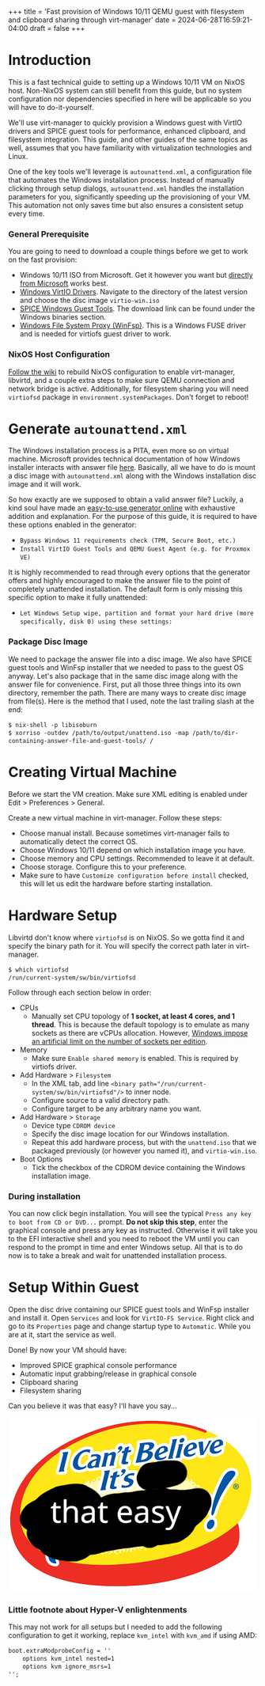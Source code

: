 +++
title = 'Fast provision of Windows 10/11 QEMU guest with filesystem and clipboard sharing through virt-manager'
date = 2024-06-28T16:59:21-04:00
draft = false
+++
# Introduction
This is a fast technical guide to setting up a Windows 10/11 VM on NixOS host. Non-NixOS system can still benefit from this guide, but no system configuration nor dependencies specified in here will be applicable so you will have to do-it-yourself.

We'll use virt-manager to quickly provision a Windows guest with VirtIO drivers and SPICE guest tools for performance, enhanced clipboard, and filesystem integration. This guide, and other guides of the same topics as well, assumes that you have familiarity with virtualization technologies and Linux.

One of the key tools we'll leverage is `autounattend.xml`, a configuration file that automates the Windows installation process. Instead of manually clicking through setup dialogs, `autounattend.xml` handles the installation parameters for you, significantly speeding up the provisioning of your VM. This automation not only saves time but also ensures a consistent setup every time.

### General Prerequisite
You are going to need to download a couple things before we get to work on the fast provision:
- Windows 10/11 ISO from Microsoft. Get it however you want but [directly from Microsoft](https://www.microsoft.com/software-download/windows11) works best.
- [Windows VirtIO Drivers](https://fedorapeople.org/groups/virt/virtio-win/direct-downloads/archive-virtio/). Navigate to the directory of the latest version and choose the disc image `virtio-win.iso`
- [SPICE Windows Guest Tools](https://www.spice-space.org/download.html). The download link can be found under the Windows binaries section.
- [Windows File System Proxy (WinFsp)](https://winfsp.dev/). This is a Windows FUSE driver and is needed for virtiofs guest driver to work.

### NixOS Host Configuration
[Follow the wiki](https://nixos.wiki/wiki/Virt-manager) to rebuild NixOS configuration to enable virt-manager, libvirtd, and a couple extra steps to make sure QEMU connection and network bridge is active. Additionally, for filesystem sharing you will need `virtiofsd` package in `environment.systemPackages`. Don't forget to reboot!

# Generate `autounattend.xml`
The Windows installation process is a PITA, even more so on virtual machine. Microsoft provides technical documentation of how Windows installer interacts with answer file [here](https://learn.microsoft.com/en-us/windows-hardware/manufacture/desktop/update-windows-settings-and-scripts-create-your-own-answer-file-sxs?view=windows-11). Basically, all we have to do is mount a disc image with `autounattend.xml` along with the Windows installation disc image and it will work.

So how exactly are we supposed to obtain a valid answer file? Luckily, a kind soul have made an [easy-to-use generator online](https://schneegans.de/windows/unattend-generator/) with exhaustive addition and explanation. For the purpose of this guide, it is required to have these options enabled in the generator:
- `Bypass Windows 11 requirements check (TPM, Secure Boot, etc.)`
- `Install VirtIO Guest Tools and QEMU Guest Agent (e.g. for Proxmox VE)`

It is highly recommended to read through every options that the generator offers and highly encouraged to make the answer file to the point of completely unattended installation. The default form is only missing this specific option to make it fully unattended:
- `Let Windows Setup wipe, partition and format your hard drive (more specifically, disk 0) using these settings:`

### Package Disc Image
We need to package the answer file into a disc image. We also have SPICE guest tools and WinFsp installer that we needed to pass to the guest OS anyway. Let's also package that in the same disc image along with the answer file for convenience. First, put all those three things into its own directory, remember the path. There are many ways to create disc image from file(s). Here is the method that I used, note the last trailing slash at the end:
```
$ nix-shell -p libisoburn
$ xorriso -outdev /path/to/output/unattend.iso -map /path/to/dir-containing-answer-file-and-guest-tools/ /
```

# Creating Virtual Machine
Before we start the VM creation. Make sure XML editing is enabled under Edit > Preferences > General.

Create a new virtual machine in virt-manager. Follow these steps:
- Choose manual install. Because sometimes virt-manager fails to automatically detect the correct OS.
- Choose Windows 10/11 depend on which installation image you have.
- Choose memory and CPU settings. Recommended to leave it at default.
- Choose storage. Configure this to your preference.
- Make sure to have `Customize configuration before install` checked, this will let us edit the hardware before starting installation.

# Hardware Setup
Libvirtd don't know where `virtiofsd` is on NixOS. So we gotta find it and specify the binary path for it. You will specify the correct path later in virt-manager.
```
$ which virtiofsd
/run/current-system/sw/bin/virtiofsd
```

Follow through each section below in order:
- CPUs
    - Manually set CPU topology of **1 socket, at least 4 cores, and 1 thread**. This is because the default topology is to emulate as many sockets as there are vCPUs allocation. However, [Windows impose an artificial limit on the number of sockets per edition](https://superuser.com/questions/959888/how-many-cpu-sockets-does-windows-10-support).
- Memory
    - Make sure `Enable shared memory` is enabled. This is required by virtiofs driver.
- Add Hardware  > `Filesystem`
    - In the XML tab, add line `<binary path="/run/current-system/sw/bin/virtiofsd"/>` to inner node.
    - Configure source to a valid directory path.
    - Configure target to be any arbitrary name you want.
- Add Hardware  > `Storage`
    - Device type `CDROM device`
    - Specify the disc image location for our Windows installation.
    - Repeat this add hardware process, but with the `unattend.iso` that we packaged previously (or however you named it), and `virtio-win.iso`.
- Boot Options
    - Tick the checkbox of the CDROM device containing the Windows installation image.

### During installation
You can now click begin installation. You will see the typical `Press any key to boot from CD or DVD...` prompt. **Do not skip this step**, enter the graphical console and press any key as instructed. Otherwise it will take you to the EFI interactive shell and you need to reboot the VM until you can respond to the prompt in time and enter Windows setup. All that is to do now is to take a break and wait for unattended installation process.

# Setup Within Guest
Open the disc drive containing our SPICE guest tools and WinFsp installer and install it.
Open `Services` and look for `VirtIO-FS Service`. Right click and go to its `Properties` page and change startup type to `Automatic`. While you are at it, start the service as well.

Done! By now your VM should have:
- Improved SPICE graphical console performance
- Automatic input grabbing/release in graphical console
- Clipboard sharing
- Filesystem sharing

Can you believe it was that easy? I'll have you say...

![image](https://github.com/Eastern-Dream/blog/blob/main/static/easy.jpg?raw=true)

### Little footnote about Hyper-V enlightenments
This may not work for all setups but I needed to add the following configuration to get it working, replace `kvm_intel` with `kvm_amd` if using AMD:
```
boot.extraModprobeConfig = ''
    options kvm_intel nested=1
    options kvm ignore_msrs=1
'';
```
